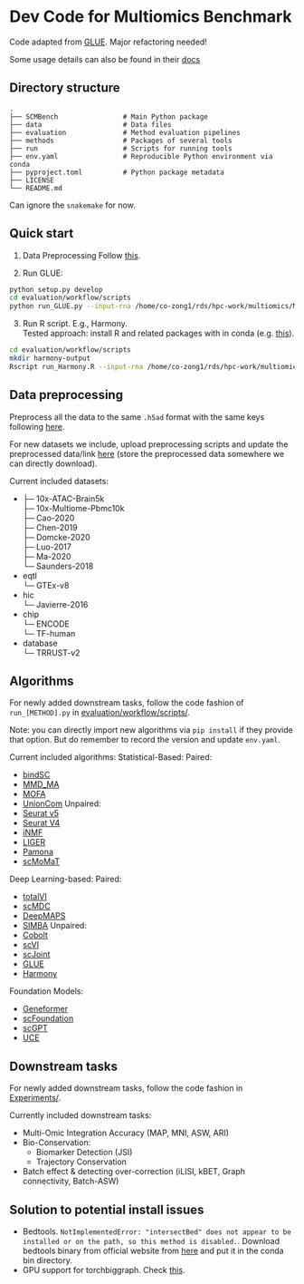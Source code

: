 # Dev Code for Multiomics Benchmark

Code adapted from [GLUE](https://github.com/gao-lab/GLUE). Major refactoring needed!

Some usage details can also be found in their [docs](https://scglue.readthedocs.io)



## Directory structure

```
.
├── SCMBench                # Main Python package
├── data                    # Data files
├── evaluation              # Method evaluation pipelines
├── methods                 # Packages of several tools
├── run                     # Scripts for running tools
├── env.yaml                # Reproducible Python environment via conda
├── pyproject.toml          # Python package metadata
├── LICENSE
└── README.md
```

Can ignore the `snakemake` for now.

## Quick start
1. Data Preprocessing
Follow [this](https://SCMBench.readthedocs.io/en/latest/preprocessing.html).

2. Run GLUE:
```bash
python setup.py develop
cd evaluation/workflow/scripts
python run_GLUE.py --input-rna /home/co-zong1/rds/hpc-work/multiomics/Multiomics-benchmark/data/download/Chen-2019/Chen-2019-RNA.h5ad --input-atac  /home/co-zong1/rds/hpc-work/multiomics/Multiomics-benchmark/data/download/Chen-2019/Chen-2019-ATAC-preprocessed.h5ad -p /home/co-zong1/rds/hpc-work/multiomics/Multiomics-benchmark/data/download/Chen-2019/guidance.graphml.gz --train-dir ./glue-output --output-rna ./glue-output/rna.csv --output-atac ./glue-output/atac.csv --output-feature ./glue-output/features.csv -r glue-output/run_info.yaml
```

3. Run R script. E.g., Harmony.\
Tested approach: install R and related packages with in conda (e.g. [this](https://stackoverflow.com/questions/70410968/is-it-possible-to-install-r-in-miniconda)).
```bash
cd evaluation/workflow/scripts
mkdir harmony-output
Rscript run_Harmony.R --input-rna /home/co-zong1/rds/hpc-work/multiomics/Multiomics-benchmark/data/download/Chen-2019/Chen-2019-RNA.h5ad --input-atac  /home/co-zong1/rds/hpc-work/multiomics/Multiomics-benchmark/data/download/Chen-2019/Chen-2019-ATAC-preprocessed.h5ad --output-rna ./harmony-output/rna.csv --output-atac ./harmony-output/atac.csv --run-info harmony-output/run_info.yaml
```

## Data preprocessing

Preprocess all the data to the same `.h5ad` format with the same keys following [here](data/README.md).

For new datasets we include, upload preprocessing scripts and update the preprocessed data/link [here](data/README.md) (store the preprocessed data somewhere we can directly download).

Current included datasets:
- ├─ 10x-ATAC-Brain5k\
  ├─ 10x-Multiome-Pbmc10k\
  ├─ Cao-2020\
  ├─ Chen-2019\
  ├─ Domcke-2020\
  ├─ Luo-2017\
  ├─ Ma-2020\
  └─ Saunders-2018
- eqtl\
  └─ GTEx-v8
- hic\
  └─ Javierre-2016
- chip\
  └─ ENCODE\
     └─ TF-human
- database\
   └─ TRRUST-v2

## Algorithms

For newly added downstream tasks, follow the code fashion of `run_[METHOD].py` in [evaluation/workflow/scripts/](evaluation/workflow/scripts).

Note: you can directly import new algorithms via `pip install` if they provide that option. But do remember to record the version and update `env.yaml`.

Current included algorithms:
Statistical-Based:
Paired:
- [bindSC](https://genomebiology.biomedcentral.com/articles/10.1186/s13059-022-02679-x)
- [MMD_MA](https://www.ncbi.nlm.nih.gov/pmc/articles/PMC8496402/)
- [MOFA](https://genomebiology.biomedcentral.com/articles/10.1186/s13059-020-02015-1)
- [UnionCom](https://academic.oup.com/bioinformatics/article/36/Supplement_1/i48/5870490)
Unpaired:
- [Seurat v5](https://www.nature.com/articles/s41587-023-01767-y)
- [Seurat V4](https://www.cell.com/cell/fulltext/S0092-8674(21)00583-3)
- [iNMF](https://www.nature.com/articles/s41587-021-00867-x)
- [LIGER](https://www.cell.com/cell/pdf/S0092-8674(19)30504-5.pdf)
- [Pamona](https://academic.oup.com/bioinformatics/article/38/1/211/6353029)
- [scMoMaT](https://www.nature.com/articles/s41467-023-36066-2)

Deep Learning-based:
Paired:
- [totalVI](https://www.nature.com/articles/s41592-020-01050-x)
- [scMDC](https://www.nature.com/articles/s41467-022-35031-9)
- [DeepMAPS](https://www.nature.com/articles/s41467-023-36559-0)
- [SIMBA](https://www.nature.com/articles/s41592-023-01899-8)
Unpaired:
- [Cobolt](https://genomebiology.biomedcentral.com/articles/10.1186/s13059-021-02556-z)
- [scVI](https://www.nature.com/articles/s41592-018-0229-2)
- [scJoint](https://www.nature.com/articles/s41587-021-01161-6)
- [GLUE](https://www.nature.com/articles/s41587-022-01284-4)
- [Harmony](https://www.nature.com/articles/s41592-019-0619-0)

Foundation Models:
- [Geneformer](https://www.nature.com/articles/s41586-023-06139-9)
- [scFoundation](https://www.nature.com/articles/s41592-024-02305-7)
- [scGPT](https://www.nature.com/articles/s41592-024-02201-0)
- [UCE](https://www.biorxiv.org/content/10.1101/2023.11.28.568918v1)

## Downstream tasks

For newly added downstream tasks, follow the code fashion in [Experiments/](experiments).

Currently included downstream tasks:
- Multi-Omic Integration Accuracy (MAP, MNI, ASW, ARI)
- Bio-Conservation: 
  - Biomarker Detection (JSI)
  - Trajectory Conservation
- Batch effect & detecting over-correction (iLISI, kBET, Graph connectivity, Batch-ASW)

## Solution to potential install issues

- Bedtools. `NotImplementedError: "intersectBed" does not appear to be installed or on the path, so this method is disabled.`. Download bedtools binary from official website from [here](https://bedtools.readthedocs.io/en/latest/content/installation.html#downloading-a-pre-compiled-binary) and put it in the conda bin directory. 
- GPU support for torchbiggraph. Check [this](https://github.com/facebookresearch/PyTorch-BigGraph#installation).